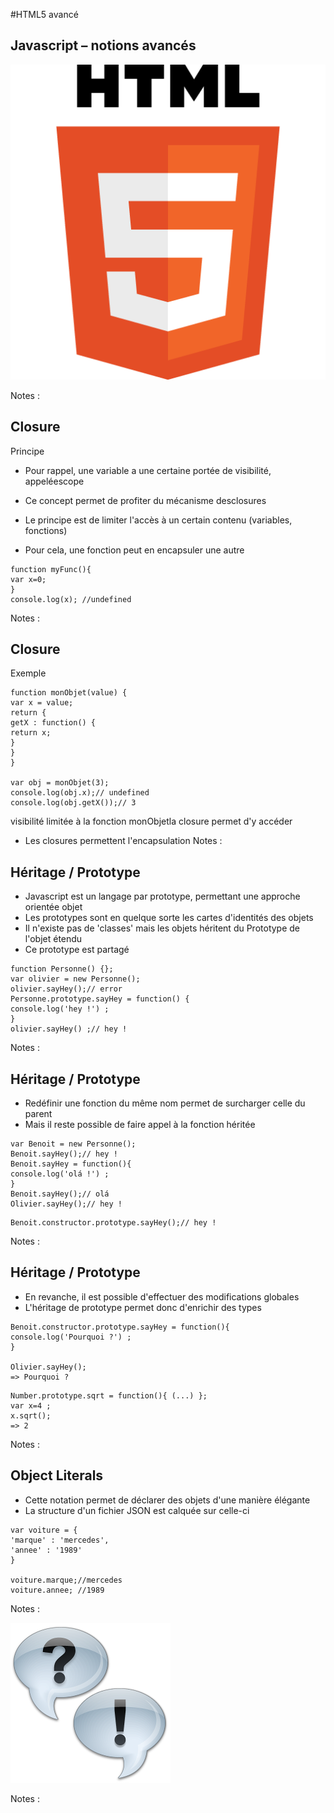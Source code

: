 #HTML5 avancé

<!-- .slide: class="page-title" -->



## Javascript – notions avancés


![](ressources/images/02_-_Javascript-100002010000020000000200EB9C62D4.png)

Notes :




## Closure
Principe

- Pour rappel, une variable a une certaine portée de visibilité, appeléescope

- Ce concept permet de profiter du mécanisme desclosures
- Le principe est de limiter l'accès à un certain contenu (variables, fonctions)
- Pour cela, une fonction peut en encapsuler une autre

```
function myFunc(){
var x=0;
}
console.log(x); //undefined
```

Notes :




## Closure
Exemple

```
function monObjet(value) {
var x = value;
return {
getX : function() {
return x;
}
}
}

var obj = monObjet(3);
console.log(obj.x);// undefined
console.log(obj.getX());// 3
```
visibilité limitée à la fonction monObjetla closure permet d'y accéder

- Les closures permettent l'encapsulation
Notes :




## Héritage / Prototype

- Javascript est un langage par prototype, permettant une approche orientée objet
- Les prototypes sont en quelque sorte les cartes d'identités des objets
- Il n'existe pas de 'classes' mais les objets héritent du Prototype de l'objet étendu
- Ce prototype est partagé

```
function Personne() {};
var olivier = new Personne();
olivier.sayHey();// error
Personne.prototype.sayHey = function() {
console.log('hey !') ;
}
olivier.sayHey() ;// hey !
```

Notes :




## Héritage / Prototype

- Redéfinir une fonction du même nom permet de surcharger celle du parent
- Mais il reste possible de faire appel à la fonction héritée

```
var Benoit = new Personne();
Benoit.sayHey();// hey !
Benoit.sayHey = function(){
console.log('olá !') ;
}
Benoit.sayHey();// olá
Olivier.sayHey();// hey !
```

```
Benoit.constructor.prototype.sayHey();// hey !
```

Notes :




## Héritage / Prototype

- En revanche, il est possible d'effectuer des modifications globales
- L'héritage de prototype permet donc d'enrichir des types

```
Benoit.constructor.prototype.sayHey = function(){
console.log('Pourquoi ?') ;
}

Olivier.sayHey();
=> Pourquoi ?
```

```
Number.prototype.sqrt = function(){ (...) };
var x=4 ;
x.sqrt();
=> 2

```

Notes :




## Object Literals

- Cette notation permet de déclarer des objets d'une manière élégante
- La structure d'un fichier JSON est calquée sur celle-ci

```
var voiture = {
'marque' : 'mercedes',
'annee' : '1989'
}

voiture.marque;//mercedes
voiture.annee; //1989
```

Notes :






![](ressources/images/02_-_Javascript-1000020100000100000001003A063607.png)

Notes :




<!-- .slide: class="page-questions" -->



<!-- .slide: class="page-tp1" -->